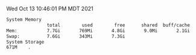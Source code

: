 Wed Oct 13 10:46:01 PM MDT 2021
```bash
System Memory
               total        used        free      shared  buff/cache   available
Mem:           7.7Gi       769Mi       4.8Gi       9.0Mi       2.1Gi       6.6Gi
Swap:          7.6Gi       343Mi       7.3Gi
System Storage
671M	.
```
```bash
